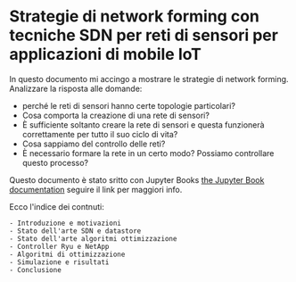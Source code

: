 # Strategie di network forming con tecniche SDN per reti di sensori per applicazioni di mobile IoT

In questo documento mi accingo a mostrare le strategie di network forming. Analizzare la risposta alle domande: 
* perché le reti di sensori hanno certe topologie particolari?
* Cosa comporta la creazione di una rete di sensori?
* È sufficiente soltanto creare la rete di sensori e questa funzionerà correttamente per tutto il suo ciclo di vita?
* Cosa sappiamo del controllo delle reti? 
* È necessario formare la rete in un certo modo? Possiamo controllare questo processo?

Questo documento è stato sritto con Jupyter Books [the Jupyter Book documentation](https://jupyterbook.org) seguire il link per maggiori info.

Ecco l'indice dei contnuti:

```{tableofcontents}
- Introduzione e motivazioni
- Stato dell'arte SDN e datastore
- Stato dell'arte algoritmi ottimizzazione
- Controller Ryu e NetApp
- Algoritmi di ottimizzazione
- Simulazione e risultati
- Conclusione
```
